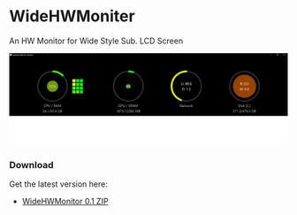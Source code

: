 # WideHWMoniter
An HW Monitor for Wide Style Sub. LCD Screen

![SampleImage](https://github.com/embistel/WideHWMoniter/blob/main/ScreenShot.jpg)


### Download
Get the latest version here:
- [WideHWMonitor 0.1 ZIP](https://github.com/embistel/WideHWMoniter/releases/download/v0.1/WideHWMonitor_0.1.zip)
